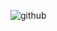 
![github](https://github.com/wjpwu/SurfaceViewOnDraw/blob/master/Screenshot_2013-09-13-10-56-25.png?raw=true "github")  
